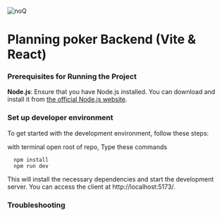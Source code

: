 ![noQ]([https://noq.nu/wp-content/uploads/2024/04/Logotyp_PNG-300x169.png](https://www.google.com/url?sa=i&url=https%3A%2F%2Fwww.cgtrader.com%2F3d-models%2Fcharacter%2Ffantasy-character%2Femoji-shitpost&psig=AOvVaw01_I-2a15wO5VvV3Zy3EBP&ust=1715764279918000&source=images&cd=vfe&opi=89978449&ved=0CBIQjRxqFwoTCLC00qPmjIYDFQAAAAAdAAAAABAE))

# Planning poker Backend (Vite & React)


### Prerequisites for Running the Project

**Node.js**: Ensure that you have Node.js installed. You can download and install it from [the official Node.js website](https://nodejs.org/).

### Set up developer environment

To get started with the development environment, follow these steps:

with terminal open root of repo, Type these commands 

      npm install
      npm run dev


This will install the necessary dependencies and start the development server. 
You can access the client at http://localhost:5173/.

### Troubleshooting






